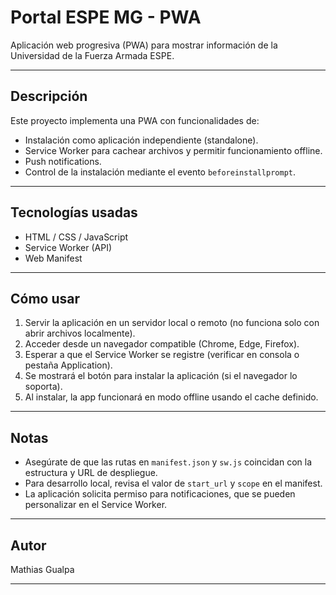 # Portal ESPE MG - PWA

Aplicación web progresiva (PWA) para mostrar información de la Universidad de la Fuerza Armada ESPE.

---

## Descripción

Este proyecto implementa una PWA con funcionalidades de:

- Instalación como aplicación independiente (standalone).
- Service Worker para cachear archivos y permitir funcionamiento offline.
- Push notifications.
- Control de la instalación mediante el evento `beforeinstallprompt`.

---

## Tecnologías usadas

- HTML / CSS / JavaScript
- Service Worker (API)
- Web Manifest

---

## Cómo usar

1. Servir la aplicación en un servidor local o remoto (no funciona solo con abrir archivos localmente).
2. Acceder desde un navegador compatible (Chrome, Edge, Firefox).
3. Esperar a que el Service Worker se registre (verificar en consola o pestaña Application).
4. Se mostrará el botón para instalar la aplicación (si el navegador lo soporta).
5. Al instalar, la app funcionará en modo offline usando el cache definido.

---

## Notas

- Asegúrate de que las rutas en `manifest.json` y `sw.js` coincidan con la estructura y URL de despliegue.
- Para desarrollo local, revisa el valor de `start_url` y `scope` en el manifest.
- La aplicación solicita permiso para notificaciones, que se pueden personalizar en el Service Worker.

---

## Autor

Mathias Gualpa

---
